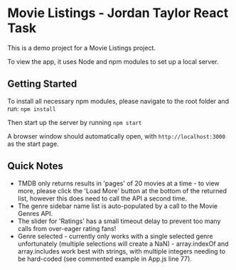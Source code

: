 # Movie Listings - Jordan Taylor React Task

This is a demo project for a Movie Listings project.

To view the app, it uses Node and npm modules to set up a local server.

## Getting Started

To install all necessary npm modules, please navigate to the root folder and run:
`npm install`

Then start up the server by running
`npm start`

A browser window should automatically open, with `http://localhost:3000` as the start page.


## Quick Notes

* TMDB only returns results in 'pages' of 20 movies at a time - to view more, please click the 'Load More' button at the bottom of the returned list, however this does need to call the API a second time.
* The genre sidebar name list is auto-populated by a call to the Movie Genres API.
* The slider for 'Ratings' has a small timeout delay to prevent too many calls from over-eager rating fans!
* Genre selected - currently only works with a single selected genre unfortunately (multiple selections will create a NaN) - array.indexOf and array.includes work best with strings, with multiple integers needing to be hard-coded (see commented example in App.js line 77).
